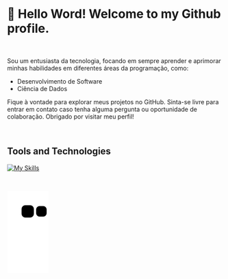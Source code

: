 # 👋 Hello Word! Welcome to my Github profile.

<br>

<div>
  <p>Sou um entusiasta da tecnologia, focando em sempre aprender e aprimorar minhas habilidades em diferentes áreas da programação, como:</p>

  <ul>
    <li>Desenvolvimento de Software</li>
    <li>Ciência de Dados</li>
  </ul>
  
  <p>Fique à vontade para explorar meus projetos no GitHub. Sinta-se livre para entrar em contato caso tenha alguma pergunta ou oportunidade de colaboração. Obrigado por visitar meu perfil!</p>
</div>



<br>

## Tools and Technologies
[![My Skills](https://skillicons.dev/icons?i=vscode,html,css,js,ts,react,nextjs,tailwind,nodejs,git,py)](https://skillicons.dev)

<br>

![Snake animation](https://github.com/joaovitor8/joaovitor8/blob/output/github-contribution-grid-snake.svg)
